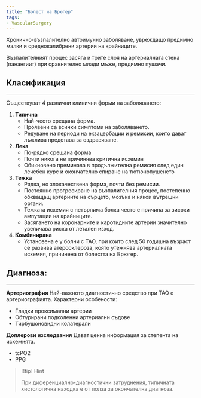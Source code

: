 ```yaml
---
title: "Болест на Брюгер"
tags:
- VascularSurgery
---
```


Хронично-възпалително автоимунно заболяване, увреждащо предимно малки и среднокалибрени артерии на крайниците.

Възпалителният процес засяга и трите слоя на артериалната стена (панангиит) при сравнително млади мъже, предимно пушачи.

## Класификация
---
Съществуват 4 различни клинични форми на заболяването:
1. **Типична**
	- Най-често срещана форма.
	- Проявени са всички симптоми на заболяването.
	- Редуване на периоди на екзацербации и ремисии, които дават лъжлива представа за оздравяване.
2. **Лека**
	- По-рядко срещана форма
	- Почти никога не причинява критична исхемия
	- Обикновено преминава в продължителна ремисия след един лечебен курс и окончателно спиране на тютюнопушенето
3. **Тежка**
	- Рядка, но злокачествена форма, почти без ремисии.
	- Постоянно прогресиране на възпалителния процес, постепенно обхващащ артериите на сърцето, мозъка и някои вътрешни органи.
	- Тежката исхемия с нетърпима болка често е причина за високи ампутации на крайниците.
	- Засягането на коронарните и каротидните артерии значително увеличава риска от летален изход.
4. **Комбинирана**
	- Установена е у болни с ТАО, при които след 50 годишна възраст се развива атеросклероза, която утежнява артериалната исхемия, причинена от болестта на Брюгер.

## Диагноза:
---
**Артериография**
Най-важното диагностично средство при ТАО е артериографията.
Характерни особености:
- Гладки проксимални артерии
- Обтурирани подколенни артериални съдове
- Тирбушоновидни колатерали

**Доплерови изследвания**
Дават ценна информация за степента на исхемията.
- tcPO2
- PPG

> [!tip] Hint 
>
> При диференциално-диагностични затруднения, типичната хистологична находка е от полза за окончателна диагноза.
